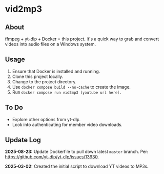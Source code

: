 # vid2mp3

## About

[ffmpeg](https://www.ffmpeg.org/) + [yt-dlp](https://github.com/yt-dlp/yt-dlp) + [Docker](https://www.docker.com/) = this project. It's a quick way to grab and convert videos into audio files on a Windows system.

## Usage

1. Ensure that Docker is installed and running.
2. Clone this project locally.
3. Change to the project directory.
4. Use `docker compose build --no-cache` to create the image.
5. Run `docker compose run vid2mp3 [youtube url here]`.

## To Do

* Explore other options from yt-dlp.
* Look into authenticating for member video downloads.

## Update Log

**2025-08-23:** Update Dockerfile to pull down latest `master` branch.
Per: https://github.com/yt-dlp/yt-dlp/issues/13930.

**2025-03-02:** Created the initial script to download YT videos to MP3s.
